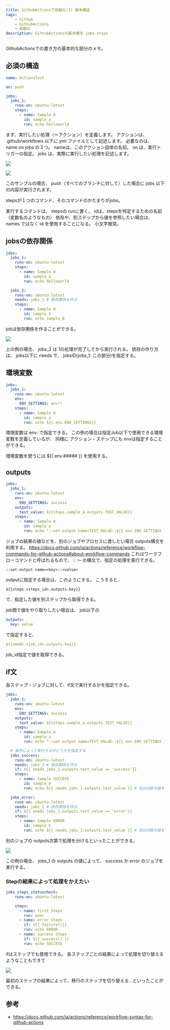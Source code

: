 ```yaml
---
title: GithubActionsで自動化(1) 基本構造
tags:
    - Github
    - GithubActions
    - 自動化
description: GihtubActionsの基本構文 jobs-steps
---
```


GithubActionsでの書き方の基本的な部分のメモ。

## 必須の構造

```yml
name: ActionsTest

on: push

jobs:
  jobs_1:
    runs-on: ubuntu-latest
    steps:
      - name: Sample A
        id: sample_a
        run: echo helloworld
```

まず、実行したい処理（＝アクション）を定義します。
アクションは、 .github/workflows 以下に yml ファイルとして記述します。
必要なのは、 name on jobs の３つ。
nameは、このアクション自体の名前。
on は、実行トリガーの指定。
jobs は、実際に実行したい処理を記述します。

![](https://gyazo.com/b81cee1eb78e592efc35dbe28701df00.png)

![](https://gyazo.com/efde87c3511df9ed35df7463fa5c135c.png)

このサンプルの場合、 push（すべてのブランチに対して）した場合に
jobs 以下の内容が実行されます。

stepsが１つのコマンド、そのコマンドのかたまりがjobs。

実行するコマンドは、 stepsの runに書く。
idは、stepsを特定するための名前（変数名のようなもの）
依存や、別ステップから値を参照したい場合は、 names ではなく id を使用することになる。
小文字推奨。

## jobsの依存関係

```yml
jobs:
  jobs_1:
    runs-on: ubuntu-latest
    steps:
      - name: Sample A
        id: sample_a
        run: echo helloworld

  jobs_2:
    runs-on: ubuntu-latest
    needs: jobs_1 # 依存関係を作る
    steps:
      - name: Sample B
        id: sample_b
        run: echo sample_B
```

jobは依存関係を作ることができる。

![](https://gyazo.com/152867a26d4a237f4eb6c79c7ab07994.png)

上の例の場合、 jobs_2 は 1の処理が完了してから実行される。
依存の作り方は、 jobs以下に needs で、 jobsID(jobs_1: この部分)を指定する。

## 環境変数

```yml
jobs:
  jobs_1:
    runs-on: ubuntu-latest
    env:
      ENV_SETTINGS: env!!
    steps:
      - name: Sample A
        id: sample_a
        run: echo ${{ env.ENV_SETTINGS}}
```

環境変数は env: で指定できる。
この例の場合は指定Job以下で使用できる環境変数を定義しているが、
同様に アクション・ステップにも envは指定することができる。

環境変数を使うには ${{ env.##### }} を使用する。

## outputs

```yml
jobs:
  jobs_1:
    runs-on: ubuntu-latest
    env:
      ENV_SETTINGS: success
    outputs:
      test_value: ${{steps.sample_a.outputs.TEST_VALUE}}
    steps:
      - name: Sample A
        id: sample_a
        run: echo "::set-output name=TEST_VALUE::${{ env.ENV_SETTINGS }}"
```

ジョブの結果の値などを、別のジョブやプロセスに渡したい場合
outputs構文を利用する。
https://docs.github.com/ja/actions/reference/workflow-commands-for-github-actions#about-workflow-commands
これはワークフローコマンドと呼ばれるもので、
:: ～ の構文で、指定の処理を実行できる。

```
::set-output name=<key>::<value>
```
outputに指定する場合は、このようにする。
こうすると、

```
${{steps.<steps_id>.outputs.key}}
```
で、指定した値を別ステップから取得できる。

job間で値をやり取りしたい場合は、
job以下の
```yml
outputs:
  key: value
```
で指定すると、

```yml
${{needs.<job_id>.outputs.key}}
```
job_id指定で値を取得できる。

## if文

各ステップ・ジョブに対して、if文で実行するかを指定できる。

```yml
jobs:
  jobs_1:
    runs-on: ubuntu-latest
    env:
      ENV_SETTINGS: success
    outputs:
      test_value: ${{steps.sample_a.outputs.TEST_VALUE}}
    steps:
      - name: Sample A
        id: sample_a
        run: echo "::set-output name=TEST_VALUE::${{ env.ENV_SETTINGS }}"

  # 条件によって実行するかどうかを指定する
  jobs_success:
    runs-on: ubuntu-latest
    needs: jobs_1 # 依存関係を作る
    if: ${{ needs.jobs_1.outputs.test_value == 'success'}}
    steps:
      - name: Sample SUCCESS
        id: sample_b
        run: echo ${{ needs.jobs_1.outputs.test_value }} # 別のJOBの値を使用する

  jobs_error:
    runs-on: ubuntu-latest
    needs: jobs_1 # 依存関係を作る
    if: ${{ needs.jobs_1.outputs.test_value == 'error'}}
    steps:
      - name: Sample ERROR
        id: sample_b
        run: echo ${{ needs.jobs_1.outputs.test_value }} # 別のJOBの値を使用する
```

別のジョブの outputs次第で処理を分けるといったことができる。

![](https://gyazo.com/6f7e6c8bb6f536c5a1818c35b55ddc66.png)

この例の場合、 jobs_1 の outputs の値によって、 success か error のジョブを実行する。

### Stepの結果によって処理をかえたい

```yml
jobs_steps_statuscheck:
    runs-on: ubuntu-latest

    steps:
      - name: first Steps
        run: exec
      - name: error Steps
        if: ${{ failure()}}
        run: echo ERROR
      - name: success Steps
        if: ${{ success() }}
        run: echo SUCCESS
```

ifはステップでも使用できる。
各ステップごとの結果によって処理を切り替えるようなこともできて

![](https://gyazo.com/13f2aef088b0b98e7433e297338a664c.png)

最初のステップの結果によって、移行のステップを切り替える...といったことができる。

## 参考

* https://docs.github.com/ja/actions/reference/workflow-syntax-for-github-actions